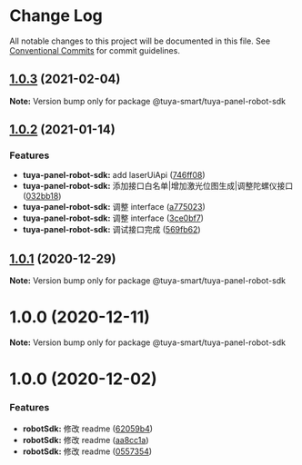 # Change Log

All notable changes to this project will be documented in this file.
See [Conventional Commits](https://conventionalcommits.org) for commit guidelines.

## [1.0.3](https://github.com/tuya/tuya-panel-sdk/compare/@tuya-smart/tuya-panel-robot-sdk@1.0.2...@tuya-smart/tuya-panel-robot-sdk@1.0.3) (2021-02-04)

**Note:** Version bump only for package @tuya-smart/tuya-panel-robot-sdk





## [1.0.2](https://github.com/tuya/tuya-panel-sdk/compare/@tuya-smart/tuya-panel-robot-sdk@1.0.1...@tuya-smart/tuya-panel-robot-sdk@1.0.2) (2021-01-14)

### Features

- **tuya-panel-robot-sdk:** add laserUiApi ([746ff08](https://github.com/tuya/tuya-panel-sdk/commit/746ff089543ca00e5a054f94512991b20b9c3744))
- **tuya-panel-robot-sdk:** 添加接口白名单|增加激光位图生成|调整陀螺仪接口 ([032bb18](https://github.com/tuya/tuya-panel-sdk/commit/032bb1870231c9ad7c2945412f45028e93ba8ec4))
- **tuya-panel-robot-sdk:** 调整 interface ([a775023](https://github.com/tuya/tuya-panel-sdk/commit/a775023878155dc8f40ebf53fec6d8b05b9cc1b2))
- **tuya-panel-robot-sdk:** 调整 interface ([3ce0bf7](https://github.com/tuya/tuya-panel-sdk/commit/3ce0bf706b54a4705a5de0b53fec4034ab99a1fa))
- **tuya-panel-robot-sdk:** 调试接口完成 ([569fb62](https://github.com/tuya/tuya-panel-sdk/commit/569fb62cf607ae87f78cdbef390c716197f83944))

## [1.0.1](https://github.com/tuya/tuya-panel-sdk/compare/@tuya-smart/tuya-panel-robot-sdk@1.0.0...@tuya-smart/tuya-panel-robot-sdk@1.0.1) (2020-12-29)

**Note:** Version bump only for package @tuya-smart/tuya-panel-robot-sdk

# 1.0.0 (2020-12-11)

**Note:** Version bump only for package @tuya-smart/tuya-panel-robot-sdk

# 1.0.0 (2020-12-02)

### Features

- **robotSdk:** 修改 readme ([62059b4](https://registry.code.tuya-inc.top/TuyaRN/tuya-native-elements/commits/62059b40c6a1b0dc0ad00029b478c44e96b42de4))
- **robotSdk:** 修改 readme ([aa8cc1a](https://registry.code.tuya-inc.top/TuyaRN/tuya-native-elements/commits/aa8cc1ae8a08912746e9eb7957f895b03c41e1d7))
- **robotSdk:** 修改 readme ([0557354](https://registry.code.tuya-inc.top/TuyaRN/tuya-native-elements/commits/05573540719194011d6cc9f10f9f7d3e093474ce))
